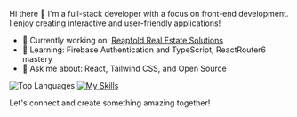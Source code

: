  Hi there 👋
I'm a full-stack developer with a focus on front-end development. I enjoy creating interactive and user-friendly applications!

- 🔭 Currently working on: [Reapfold Real Estate Solutions](https://reapfold.vercel.app/)
- 🌱 Learning: Firebase Authentication and TypeScript, ReactRouter6 mastery
- 💬 Ask me about: React, Tailwind CSS, and Open Source


![Top Languages](https://github-readme-stats.vercel.app/api/top-langs/?username=PrincelyXD&layout=compact&theme=tokyonight)
[![My Skills](https://skillicons.dev/icons?i=js,html,css,react,ts,nodejs,php,tailwind,git,github)](https://skillicons.dev)

Let's connect and create something amazing together!
<!---
PrincelyXD/PrincelyXD is a ✨ special ✨ repository because its `README.md` (this file) appears on your GitHub profile.
You can click the Preview link to take a look at your changes.
--->
